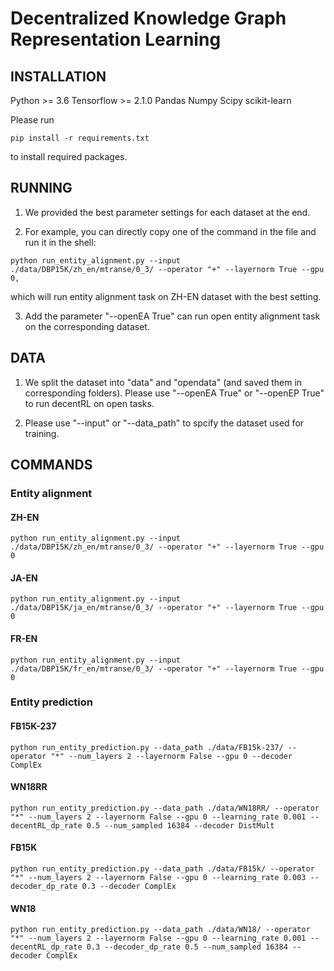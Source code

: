 # Decentralized Knowledge Graph Representation Learning

## INSTALLATION

Python >= 3.6
Tensorflow >= 2.1.0
Pandas
Numpy
Scipy
scikit-learn

Please run 

```
pip install -r requirements.txt
```
 
to install required packages.


## RUNNING

1. We provided the best parameter settings for each dataset at the end.

2. For example, you can directly copy one of the command in the file and run it in the shell:

```
python run_entity_alignment.py --input ./data/DBP15K/zh_en/mtranse/0_3/ --operator "+" --layernorm True --gpu 0,
```

which will run entity alignment task on ZH-EN dataset with the best setting.

3. Add the parameter "--openEA True" can run open entity alignment task on the corresponding dataset.


## DATA

1. We split the dataset into "data" and "opendata" (and saved them in corresponding folders). Please use "--openEA True" or "--openEP True" to run decentRL on open tasks.

2. Please use "--input" or "--data_path" to spcify the dataset used for training.


## COMMANDS

### Entity alignment

#### ZH-EN
```
python run_entity_alignment.py --input ./data/DBP15K/zh_en/mtranse/0_3/ --operator "+" --layernorm True --gpu 0
```

#### JA-EN
```
python run_entity_alignment.py --input ./data/DBP15K/ja_en/mtranse/0_3/ --operator "+" --layernorm True --gpu 0
```

#### FR-EN
```
python run_entity_alignment.py --input ./data/DBP15K/fr_en/mtranse/0_3/ --operator "+" --layernorm True --gpu 0
```

### Entity prediction

#### FB15K-237
```
python run_entity_prediction.py --data_path ./data/FB15k-237/ --operator "*" --num_layers 2 --layernorm False --gpu 0 --decoder ComplEx
```
#### WN18RR
```
python run_entity_prediction.py --data_path ./data/WN18RR/ --operator "*" --num_layers 2 --layernorm False --gpu 0 --learning_rate 0.001 --decentRL_dp_rate 0.5 --num_sampled 16384 --decoder DistMult 
```
#### FB15K
```
python run_entity_prediction.py --data_path ./data/FB15k/ --operator "*" --num_layers 2 --layernorm False --gpu 0 --learning_rate 0.003 --decoder_dp_rate 0.3 --decoder ComplEx
```
#### WN18
```
python run_entity_prediction.py --data_path ./data/WN18/ --operator "*" --num_layers 2 --layernorm False --gpu 0 --learning_rate 0.001 --decentRL_dp_rate 0.3 --decoder_dp_rate 0.5 --num_sampled 16384 --decoder ComplEx
```